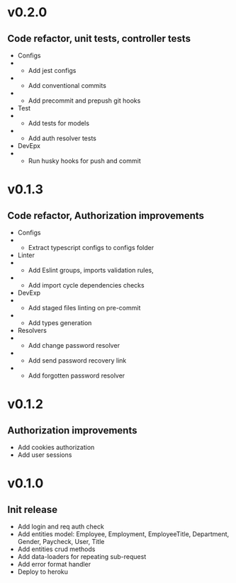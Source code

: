 # v0.2.0
## Code refactor, unit tests, controller tests
- Configs
- - Add jest configs
- - Add conventional commits
- - Add precommit and prepush git hooks
- Test
- - Add tests for models
- - Add auth resolver tests
- DevEpx
- - Run husky hooks for push and commit

# v0.1.3
## Code refactor, Authorization improvements
- Configs
- - Extract typescript configs to configs folder
- Linter
- - Add Eslint groups, imports validation rules,
- - Add import cycle dependencies checks
- DevExp
- - Add staged files linting on pre-commit
- - Add types generation
- Resolvers
- - Add change password resolver
- - Add send password recovery link
- - Add forgotten password resolver

# v0.1.2
## Authorization improvements
- Add cookies authorization
- Add user sessions

# v0.1.0
## Init release
- Add login and req auth check
- Add entities model:
  Employee,
  Employment,
  EmployeeTitle,
  Department,
  Gender,
  Paycheck,
  User,
  Title
- Add entities crud methods
- Add data-loaders for repeating sub-request   
- Add error format handler  
- Deploy to heroku  
